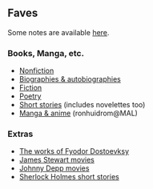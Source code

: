 ## Faves

Some notes are available [here](https://github.com/huidr/notes).

### Books, Manga, etc.

- [Nonfiction](Books/nonfiction.csv)
- [Biographies & autobiographies](Books/biographies.csv)
- [Fiction](Literature/fiction.csv)
- [Poetry](Literature/poetry.csv)
- [Short stories](Literature/short-stories.csv) (includes novelettes too)
- [Manga & anime](Media/manga-anime.csv) (ronhuidrom@MAL)

### Extras

- [The works of Fyodor Dostoevksy](Extras/Dostoevsky-works.csv)
- [James Stewart movies](Extras/Stewart-movies.csv)
- [Johnny Depp movies](Extras/Depp-movies.csv)
- [Sherlock Holmes short stories](Extras/Sherlock-Holmes-short-stories.csv)
